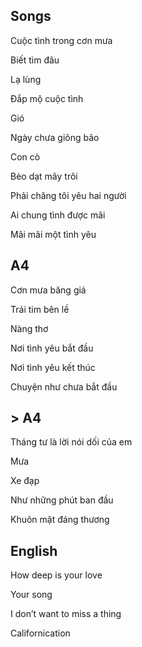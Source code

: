 ## Songs
Cuộc tình trong cơn mưa

Biết tìm đâu

Lạ lùng

Đắp mộ cuộc tình

Gió

Ngày chưa giông bão

Con cò

Bèo dạt mây trôi

Phải chăng tôi yêu hai người

Ai chung tình được mãi

Mãi mãi một tình yêu

## A4

Cơn mưa băng giá

Trái tim bên lề

Nàng thơ

Nơi tình yêu bắt đầu

Nơi tình yêu kết thúc

Chuyện như chưa bắt đầu

## > A4

Tháng tư là lời nói dối của em

Mưa

Xe đạp

Như những phút ban đầu

Khuôn mặt đáng thương

## English

How deep is your love

Your song 

I don’t want to miss a thing

Californication
